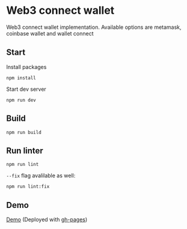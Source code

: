 # Web3 connect wallet

 Web3 connect wallet implementation. Available options are metamask, coinbase wallet and wallet connect

## Start

Install packages

```
npm install
```

Start dev server

```
npm run dev
```

## Build

```
npm run build
```

## Run linter

```
npm run lint
```

<code>--fix</code> flag avalilable as well:

```
npm run lint:fix
```

## Demo

[Demo](https://owtmpatrick.github.io/web3-wallet-connect/) (Deployed with [gh-pages](https://pages.github.com))
